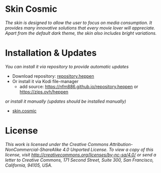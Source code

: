 # Skin Cosmic
*The skin is designed to allow the user to focus on media consumption. It provides many innovative solutions that every movie lover will appreciate. Apart from the default dark theme, the skin also includes bright variations.*

# Installation & Updates

*You can install it via repository to provide automatic updates*
- Download repository: [repository.heppen](https://github.com/nfm886/repository.heppen/raw/main/repository.heppen.zip)
- Or install it via Kodi file-manager
	- add source: https://nfm886.github.io/repository.heppen or https://zips.ovh/heppen

*or install it manually (updates should be installed manually)*
- [skin.cosmic](https://github.com/nfm886/skin.cosmic/archive/refs/heads/master.zip)

# License

*This work is licensed under the Creative Commons Attribution-NonCommercial-ShareAlike 4.0 Unported License.
To view a copy of this license, visit http://creativecommons.org/licenses/by-nc-sa/4.0/
or send a letter to Creative Commons, 171 Second Street, Suite 300, San Francisco, California, 94105, USA.*